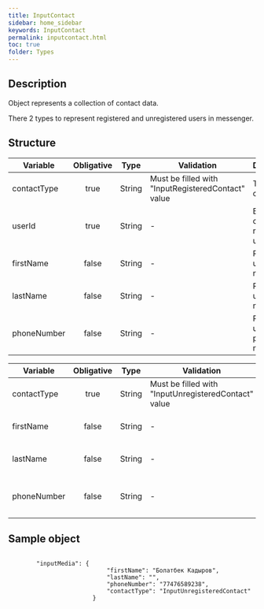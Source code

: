 ```yaml
---
title: InputContact
sidebar: home_sidebar
keywords: InputContact
permalink: inputcontact.html
toc: true
folder: Types
---
```


## Description

<p> Object represents a collection of contact data. 
</p>
<p>There 2 types to represent registered  and unregistered users in messenger.
</p>

## Structure

| Variable  | Obligative  | Type| Validation| Description
|---|:---:|---|---|---|
| contactType | true | String | Must be filled with "InputRegisteredContact" value |Type of contact |
| userId | true | String | - |Backend ID of of a registered user |
| firstName | false |  String |-  | Registered user's first name |
| lastName  | false |  String | -| Registered user's last name |
| phoneNumber  | false |  String | -| Registered user's phone number |


| Variable  | Obligative  | Type| Validation| Description
|---|:---:|---|---|---|
| contactType | true | String | Must be filled with "InputUnregisteredContact" value |Type of contact |
| firstName | false |  String |-  | Unregistered user's first name |
| lastName  | false |  String | -| Unregistered user's last name |
| phoneNumber  | false |  String | -| Unregistered user's phone number |

## Sample object

```

		"inputMedia": {
                            "firstName": "Болатбек Кадыров",
                            "lastName": "",
                            "phoneNumber": "77476589238",
                            "contactType": "InputUnregisteredContact"
                        }
	
```
